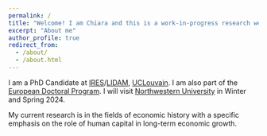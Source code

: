 ```yaml
---
permalink: /
title: "Welcome! I am Chiara and this is a work-in-progress research website"
excerpt: "About me"
author_profile: true
redirect_from: 
  - /about/
  - /about.html
---
```


I am a PhD Candidate at [IRES](https://uclouvain.be/en/research-institutes/lidam/ires)/[LIDAM](https://uclouvain.be/en/research-institutes/lidam), [UCLouvain](https://uclouvain.be/en/index.html). I am also part of the [European Doctoral Program](https://uclouvain.be/en/research-institutes/lidam/core/edp.html). 
I will visit [Northwestern University](https://www.northwestern.edu/) in Winter and Spring 2024. 

My current research is in the fields of economic history with a specific emphasis on the role of human capital in long-term economic growth.
